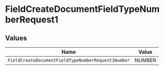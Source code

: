 # FieldCreateDocumentFieldTypeNumberRequest1


## Values

| Name                                               | Value                                              |
| -------------------------------------------------- | -------------------------------------------------- |
| `FieldCreateDocumentFieldTypeNumberRequest1Number` | NUMBER                                             |